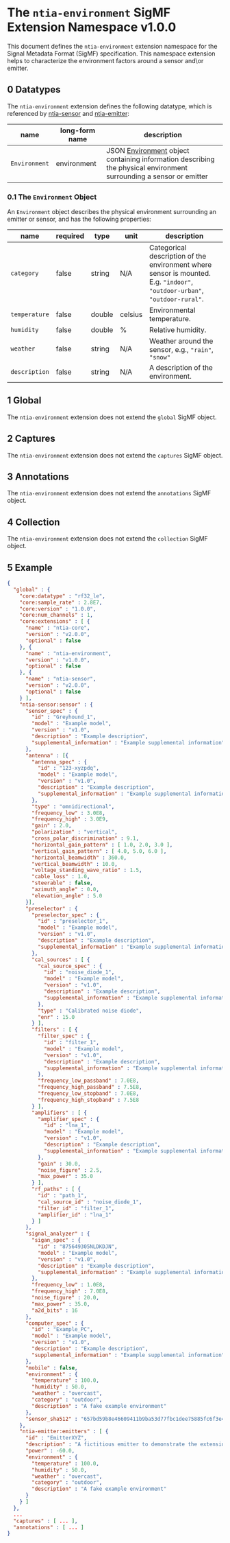 # The `ntia-environment` SigMF Extension Namespace v1.0.0

This document defines the `ntia-environment` extension namespace for the Signal Metadata Format (SigMF) specification. This namespace extension helps to characterize the environment factors around a sensor and\or emitter.

## 0 Datatypes

The `ntia-environment` extension defines the following datatype, which is referenced by [ntia-sensor](/ntia-sensor.sigmf-ext.md) and [ntia-emitter](/ntia-emitter.sigmf-ext.md):

|name|long-form name| description                                                                                                                                      |
|----|--------------|--------------------------------------------------------------------------------------------------------------------------------------------------|
|`Environment`|environment| JSON [Environment](#01-the-environment-object) object containing information describing the physical environment surrounding a sensor or emitter |

### 0.1 The `Environment` Object

An `Environment` object describes the physical environment surrounding an emitter or sensor, and has the following properties:

|name|required|type|unit|description|
|----|--------------|-------|-------|-----------|
|`category`|false|string|N/A|Categorical description of the environment where sensor is mounted. E.g. `"indoor"`, `"outdoor-urban"`, `"outdoor-rural"`.|
|`temperature`|false|double|celsius|Environmental temperature.|
|`humidity`|false|double|%|Relative humidity.|
|`weather`|false|string|N/A|Weather around the sensor, e.g., `"rain"`, `"snow"`|
|`description`|false|string|N/A|A description of the environment.|

## 1 Global

The `ntia-environment` extension does not extend the `global` SigMF object.

## 2 Captures

The `ntia-environment` extension does not extend the `captures` SigMF object.

## 3 Annotations

The `ntia-environment` extension does not extend the `annotations` SigMF object.

## 4 Collection

The `ntia-environment` extension does not extend the `collection` SigMF object.

## 5 Example

```json
{
  "global" : {
    "core:datatype" : "rf32_le",
    "core:sample_rate" : 2.8E7,
    "core:version" : "1.0.0",
    "core:num_channels" : 1,
    "core:extensions" : [ {
      "name" : "ntia-core",
      "version" : "v2.0.0",
      "optional" : false
    }, {
      "name" : "ntia-environment",
      "version" : "v1.0.0",
      "optional" : false
    }, {
      "name" : "ntia-sensor",
      "version" : "v2.0.0",
      "optional" : false
    } ],
    "ntia-sensor:sensor" : {
      "sensor_spec" : {
        "id" : "Greyhound_1",
        "model" : "Example model",
        "version" : "v1.0",
        "description" : "Example description",
        "supplemental_information" : "Example supplemental information"
      },
      "antenna" : [{
        "antenna_spec" : {
          "id" : "123-xyzpdq",
          "model" : "Example model",
          "version" : "v1.0",
          "description" : "Example description",
          "supplemental_information" : "Example supplemental information"
        },
        "type" : "omnidirectional",
        "frequency_low" : 3.0E8,
        "frequency_high" : 3.0E9,
        "gain" : 2.0,
        "polarization" : "vertical",
        "cross_polar_discrimination" : 9.1,
        "horizontal_gain_pattern" : [ 1.0, 2.0, 3.0 ],
        "vertical_gain_pattern" : [ 4.0, 5.0, 6.0 ],
        "horizontal_beamwidth" : 360.0,
        "vertical_beamwidth" : 10.0,
        "voltage_standing_wave_ratio" : 1.5,
        "cable_loss" : 1.0,
        "steerable" : false,
        "azimuth_angle" : 0.0,
        "elevation_angle" : 5.0
      }],
      "preselector" : {
        "preselector_spec" : {
          "id" : "preselector_1",
          "model" : "Example model",
          "version" : "v1.0",
          "description" : "Example description",
          "supplemental_information" : "Example supplemental information"
        },
        "cal_sources" : [ {
          "cal_source_spec" : {
            "id" : "noise_diode_1",
            "model" : "Example model",
            "version" : "v1.0",
            "description" : "Example description",
            "supplemental_information" : "Example supplemental information"
          },
          "type" : "Calibrated noise diode",
          "enr" : 15.0
        } ],
        "filters" : [ {
          "filter_spec" : {
            "id" : "filter_1",
            "model" : "Example model",
            "version" : "v1.0",
            "description" : "Example description",
            "supplemental_information" : "Example supplemental information"
          },
          "frequency_low_passband" : 7.0E8,
          "frequency_high_passband" : 7.5E8,
          "frequency_low_stopband" : 7.0E8,
          "frequency_high_stopband" : 7.5E8
        } ],
        "amplifiers" : [ {
          "amplifier_spec" : {
            "id" : "lna_1",
            "model" : "Example model",
            "version" : "v1.0",
            "description" : "Example description",
            "supplemental_information" : "Example supplemental information"
          },
          "gain" : 30.0,
          "noise_figure" : 2.5,
          "max_power" : 35.0
        } ],
        "rf_paths" : [ {
          "id" : "path_1",
          "cal_source_id" : "noise_diode_1",
          "filter_id" : "filter_1",
          "amplifier_id" : "lna_1"
        } ]
      },
      "signal_analyzer" : {
        "sigan_spec" : {
          "id" : "875649305NLDKDJN",
          "model" : "Example model",
          "version" : "v1.0",
          "description" : "Example description",
          "supplemental_information" : "Example supplemental information"
        },
        "frequency_low" : 1.0E8,
        "frequency_high" : 7.0E8,
        "noise_figure" : 20.0,
        "max_power" : 35.0,
        "a2d_bits" : 16
      },
      "computer_spec" : {
        "id" : "Example_PC",
        "model" : "Example model",
        "version" : "v1.0",
        "description" : "Example description",
        "supplemental_information" : "Example supplemental information"
      },
      "mobile" : false,
      "environment" : {
        "temperature" : 100.0,
        "humidity" : 50.0,
        "weather" : "overcast",
        "category" : "outdoor",
        "description" : "A fake example environment"
      },
      "sensor_sha512" : "657bd59b8e46609411b9ba53d77fbc1dee75885fc6f3e4a744c6cfd80e2d85279a940f3e749733e91a2289cf728b83e0d76befb44b356d7933dc236f8f742556"
    },
    "ntia-emitter:emitters" : [ {
      "id" : "EmitterXYZ",
      "description" : "A fictitious emitter to demonstrate the extensions format.",
      "power" : -60.0,
      "environment" : {
        "temperature" : 100.0,
        "humidity" : 50.0,
        "weather" : "overcast",
        "category" : "outdoor",
        "description" : "A fake example environment"
      }
    } ]
  },
  ...
  "captures" : [ ... ],
  "annotations" : [ ... ]
}
```
